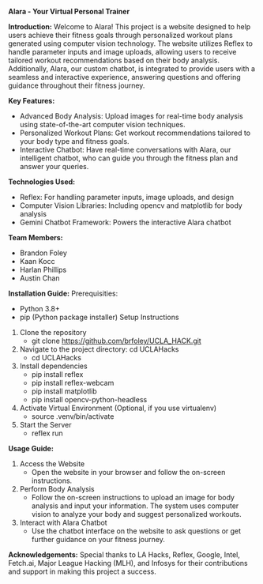 **Alara - Your Virtual Personal Trainer**

**Introduction:**
Welcome to Alara! This project is a website designed to help users achieve their fitness goals through personalized workout plans generated using computer vision technology. The website utilizes Reflex to handle parameter inputs and image uploads, allowing users to receive tailored workout recommendations based on their body analysis. Additionally, Alara, our custom chatbot, is integrated to provide users with a seamless and interactive experience, answering questions and offering guidance throughout their fitness journey.

**Key Features:**
- Advanced Body Analysis: Upload images for real-time body analysis using state-of-the-art computer vision techniques.
- Personalized Workout Plans: Get workout recommendations tailored to your body type and fitness goals.
- Interactive Chatbot: Have real-time conversations with Alara, our intelligent chatbot, who can guide you through the fitness plan and answer your queries.

**Technologies Used:**
- Reflex: For handling parameter inputs, image uploads, and design
- Computer Vision Libraries: Including opencv and matplotlib for body analysis
- Gemini Chatbot Framework: Powers the interactive Alara chatbot

**Team Members:**
- Brandon Foley
- Kaan Kocc
- Harlan Phillips
- Austin Chan

**Installation Guide:**
Prerequisities:
- Python 3.8+
- pip (Python package installer)
Setup Instructions
1. Clone the repository
   - git clone https://github.com/brfoley/UCLA_HACK.git
3. Navigate to the project directory: cd UCLAHacks
   - cd UCLAHacks
3. Install dependencies
   - pip install reflex
   - pip install reflex-webcam
   - pip install matplotlib
   - pip install opencv-python-headless
4. Activate Virtual Environment (Optional, if you use virtualenv)
   - source .venv/bin/activate
5. Start the Server
   - reflex run

**Usage Guide:**
1. Access the Website
   - Open the website in your browser and follow the on-screen instructions.
2. Perform Body Analysis
   - Follow the on-screen instructions to upload an image for body analysis and input your information. The system uses computer vision to analyze your body and suggest personalized workouts. 
3. Interact with Alara Chatbot
   - Use the chatbot interface on the website to ask questions or get further guidance on your fitness journey.

**Acknowledgements:**
Special thanks to LA Hacks, Reflex, Google, Intel, Fetch.ai, Major League Hacking (MLH), and Infosys for their contributions and support in making this project a success.
